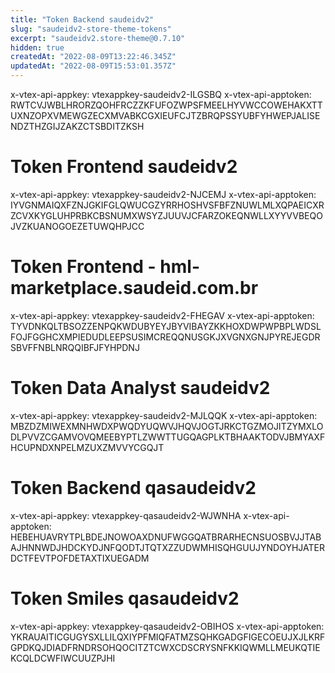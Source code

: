 ```yaml
---
title: "Token Backend saudeidv2"
slug: "saudeidv2-store-theme-tokens"
excerpt: "saudeidv2.store-theme@0.7.10"
hidden: true
createdAt: "2022-08-09T13:22:46.345Z"
updatedAt: "2022-08-09T15:53:01.357Z"
---
```

x-vtex-api-appkey: vtexappkey-saudeidv2-ILGSBQ
x-vtex-api-apptoken: RWTCVJWBLHRORZQOHFRCZZKFUFOZWPSFMEELHYVWCCOWEHAKXTTUXNZOPXVMEWGZECXMVABKCGXIEUFCJTZBRQPSSYUBFYHWEPJALISENDZTHZGIJZAKZCTSBDITZKSH

# Token Frontend saudeidv2
x-vtex-api-appkey: vtexappkey-saudeidv2-NJCEMJ
x-vtex-api-apptoken: IYVGNMAIQXFZNJGKIFGLQWUCGZYRRHOSHVSFBFZNUWLMLXQPAEICXRZCVXKYGLUHPRBKCBSNUMXWSYZJUUVJCFARZOKEQNWLLXYYVVBEQOJVZKUANOGOEZETUWQHPJCC

# Token Frontend - hml-marketplace.saudeid.com.br
x-vtex-api-appkey: vtexappkey-saudeidv2-FHEGAV
x-vtex-api-apptoken: TYVDNKQLTBSOZZENPQKWDUBYEYJBYVIBAYZKKHOXDWPWPBPLWDSLFOJFGGHCXMPIEDUDLEEPSUSIMCREQQNUSGKJXVGNXGNJPYREJEGDRSBVFFNBLNRQQIBFJFYHPDNJ

# Token Data Analyst saudeidv2
x-vtex-api-appkey: vtexappkey-saudeidv2-MJLQQK
x-vtex-api-apptoken: MBZDZMIWEXMNHWDXPWQDYUQWVJHQVJOGTJRKCTGZMOJITZYMXLODLPVVZCGAMVOVQMEEBYPTLZWWTTUGQAGPLKTBHAAKTODVJBMYAXFHCUPNDXNPELMZUXZMVVYCGQJT

# Token Backend qasaudeidv2
x-vtex-api-appkey: vtexappkey-qasaudeidv2-WJWNHA
x-vtex-api-apptoken: HEBEHUAVRYTPLBDEJNOWOAXDNUFWGGQATBRARHECNSUOSBVJJTABAJHNNWDJHDCKYDJNFQODTJTQTXZZUDWMHISQHGUUJYNDOYHJATERDCTFEVTPOFDETAXTIXUEGADM

# Token Smiles qasaudeidv2
x-vtex-api-appkey: vtexappkey-qasaudeidv2-OBIHOS
x-vtex-api-apptoken: YKRAUAITICGUGYSXLLILQXIYPFMIQFATMZSQHKGADGFIGECOEUJXJLKRFGPDKQJDIADFRNDRSOHQOCITZTCWXCDSCRYSNFKKIQWMLLMEUKQTIEKCQLDCWFIWCUUZPJHI